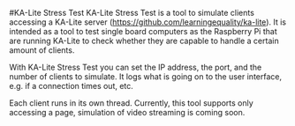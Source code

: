 #KA-Lite Stress Test
KA-Lite Stress Test is a tool to simulate clients accessing a KA-Lite server (https://github.com/learningequality/ka-lite). It is intended as a tool to test single board computers as the Raspberry Pi that are running KA-Lite to check whether they are capable to handle a certain amount of clients.

With KA-Lite Stress Test you can set the IP address, the port, and the number of clients to simulate. It logs what is going on to the user interface, e.g. if a connection times out, etc.

Each client runs in its own thread. Currently, this tool supports only accessing a page, simulation of video streaming is coming soon.
